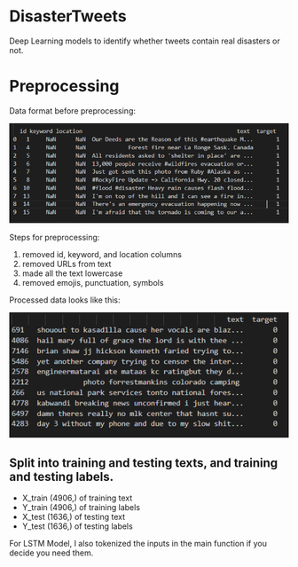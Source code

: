 # DisasterTweets
Deep Learning models to identify whether tweets contain real disasters or not.

# Preprocessing
Data format before preprocessing:

![Unprocessed Data](imgs/unprocesseddata.PNG)

Steps for preprocessing:
1. removed id, keyword, and location columns
2. removed URLs from text
3. made all the text lowercase
4. removed emojis, punctuation, symbols

Processed data looks like this:

![Unprocessed Data](imgs/processeddata.PNG)


## Split into training and testing texts, and training and testing labels.
- X_train (4906,) of training text
- Y_train (4906,) of training labels
- X_test (1636,) of testing text
- Y_test (1636,) of testing labels

For LSTM Model, I also tokenized the inputs in the main function if you decide you need them.
